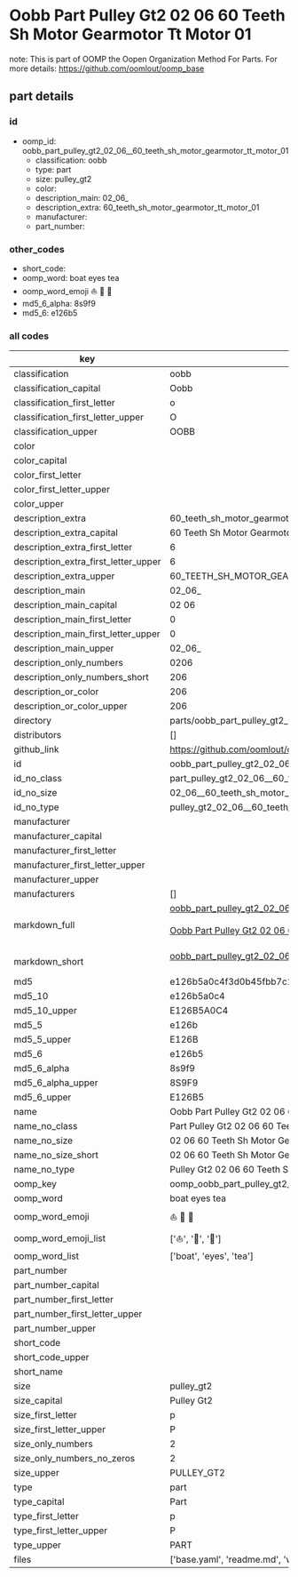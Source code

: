 # Oobb Part Pulley Gt2 02 06  60 Teeth Sh Motor Gearmotor Tt Motor 01  

note: This is part of OOMP the Oopen Organization Method For Parts. For more details: https://github.com/oomlout/oomp_base

##  part details





### id
* oomp_id: oobb_part_pulley_gt2_02_06__60_teeth_sh_motor_gearmotor_tt_motor_01
  * classification: oobb
  * type: part
  * size: pulley_gt2
  * color: 
  * description_main: 02_06_
  * description_extra: 60_teeth_sh_motor_gearmotor_tt_motor_01
  * manufacturer: 
  * part_number: 

### other_codes
* short_code: 
* oomp_word: boat eyes tea
* oomp_word_emoji :boat: :eyes: :tea:
* md5_6_alpha: 8s9f9
* md5_6: e126b5

### all codes 
| key | value |  
| --- | --- |  
| classification | oobb |  
| classification_capital | Oobb |  
| classification_first_letter | o |  
| classification_first_letter_upper | O |  
| classification_upper | OOBB |  
| color |  |  
| color_capital |  |  
| color_first_letter |  |  
| color_first_letter_upper |  |  
| color_upper |  |  
| description_extra | 60_teeth_sh_motor_gearmotor_tt_motor_01 |  
| description_extra_capital | 60 Teeth Sh Motor Gearmotor Tt Motor 01 |  
| description_extra_first_letter | 6 |  
| description_extra_first_letter_upper | 6 |  
| description_extra_upper | 60_TEETH_SH_MOTOR_GEARMOTOR_TT_MOTOR_01 |  
| description_main | 02_06_ |  
| description_main_capital | 02 06  |  
| description_main_first_letter | 0 |  
| description_main_first_letter_upper | 0 |  
| description_main_upper | 02_06_ |  
| description_only_numbers | 0206 |  
| description_only_numbers_short | 206 |  
| description_or_color | 206 |  
| description_or_color_upper | 206 |  
| directory | parts/oobb_part_pulley_gt2_02_06__60_teeth_sh_motor_gearmotor_tt_motor_01 |  
| distributors | [] |  
| github_link | https://github.com/oomlout/oomlout_oomp_part_src/tree/main/parts/oobb_part_pulley_gt2_02_06__60_teeth_sh_motor_gearmotor_tt_motor_01/working |  
| id | oobb_part_pulley_gt2_02_06__60_teeth_sh_motor_gearmotor_tt_motor_01 |  
| id_no_class | part_pulley_gt2_02_06__60_teeth_sh_motor_gearmotor_tt_motor_01 |  
| id_no_size | 02_06__60_teeth_sh_motor_gearmotor_tt_motor_01 |  
| id_no_type | pulley_gt2_02_06__60_teeth_sh_motor_gearmotor_tt_motor_01 |  
| manufacturer |  |  
| manufacturer_capital |  |  
| manufacturer_first_letter |  |  
| manufacturer_first_letter_upper |  |  
| manufacturer_upper |  |  
| manufacturers | [] |  
| markdown_full | [oobb_part_pulley_gt2_02_06__60_teeth_sh_motor_gearmotor_tt_motor_01](https://github.com/oomlout/oomlout_oomp_part_src/tree/main/parts/oobb_part_pulley_gt2_02_06__60_teeth_sh_motor_gearmotor_tt_motor_01/working)<br>[](https://github.com/oomlout/oomlout_oomp_part_src/tree/main/parts/oobb_part_pulley_gt2_02_06__60_teeth_sh_motor_gearmotor_tt_motor_01/working)<br>[Oobb Part Pulley Gt2 02 06  60 Teeth Sh Motor Gearmotor Tt Motor 01](https://github.com/oomlout/oomlout_oomp_part_src/tree/main/parts/oobb_part_pulley_gt2_02_06__60_teeth_sh_motor_gearmotor_tt_motor_01/working)<br><br> |  
| markdown_short | [oobb_part_pulley_gt2_02_06__60_teeth_sh_motor_gearmotor_tt_motor_01](https://github.com/oomlout/oomlout_oomp_part_src/tree/main/parts/oobb_part_pulley_gt2_02_06__60_teeth_sh_motor_gearmotor_tt_motor_01/working)<br><br> |  
| md5 | e126b5a0c4f3d0b45fbb7c1895ee6716 |  
| md5_10 | e126b5a0c4 |  
| md5_10_upper | E126B5A0C4 |  
| md5_5 | e126b |  
| md5_5_upper | E126B |  
| md5_6 | e126b5 |  
| md5_6_alpha | 8s9f9 |  
| md5_6_alpha_upper | 8S9F9 |  
| md5_6_upper | E126B5 |  
| name | Oobb Part Pulley Gt2 02 06  60 Teeth Sh Motor Gearmotor Tt Motor 01 |  
| name_no_class | Part Pulley Gt2 02 06  60 Teeth Sh Motor Gearmotor Tt Motor 01 |  
| name_no_size | 02 06  60 Teeth Sh Motor Gearmotor Tt Motor 01 |  
| name_no_size_short | 02 06  60 Teeth Sh Motor Gearmotor Tt Motor 01 |  
| name_no_type | Pulley Gt2 02 06  60 Teeth Sh Motor Gearmotor Tt Motor 01 |  
| oomp_key | oomp_oobb_part_pulley_gt2_02_06__60_teeth_sh_motor_gearmotor_tt_motor_01 |  
| oomp_word | boat eyes tea |  
| oomp_word_emoji | :boat: :eyes: :tea: |  
| oomp_word_emoji_list | [':boat:', ':eyes:', ':tea:'] |  
| oomp_word_list | ['boat', 'eyes', 'tea'] |  
| part_number |  |  
| part_number_capital |  |  
| part_number_first_letter |  |  
| part_number_first_letter_upper |  |  
| part_number_upper |  |  
| short_code |  |  
| short_code_upper |  |  
| short_name |  |  
| size | pulley_gt2 |  
| size_capital | Pulley Gt2 |  
| size_first_letter | p |  
| size_first_letter_upper | P |  
| size_only_numbers | 2 |  
| size_only_numbers_no_zeros | 2 |  
| size_upper | PULLEY_GT2 |  
| type | part |  
| type_capital | Part |  
| type_first_letter | p |  
| type_first_letter_upper | P |  
| type_upper | PART |  
| files | ['base.yaml', 'readme.md', 'working.json', 'working.yaml'] |  
